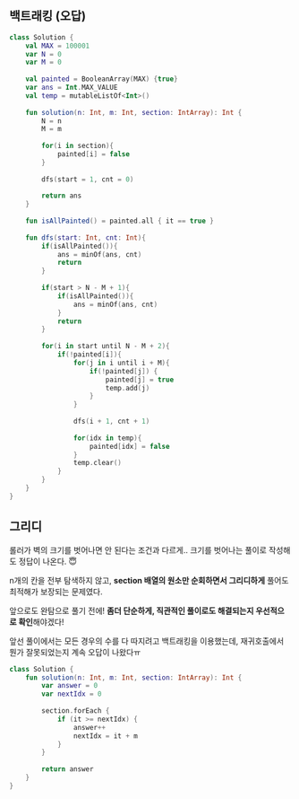 ## 백트래킹 (오답)

```kotlin 
class Solution {
    val MAX = 100001
    var N = 0
    var M = 0
    
    val painted = BooleanArray(MAX) {true}
    var ans = Int.MAX_VALUE
    val temp = mutableListOf<Int>()
    
    fun solution(n: Int, m: Int, section: IntArray): Int {
        N = n
        M = m
        
        for(i in section){
            painted[i] = false
        }
        
        dfs(start = 1, cnt = 0)
        
        return ans
    }
    
    fun isAllPainted() = painted.all { it == true }
    
    fun dfs(start: Int, cnt: Int){        
        if(isAllPainted()){
            ans = minOf(ans, cnt)
            return
        }
        
        if(start > N - M + 1){
            if(isAllPainted()){
                ans = minOf(ans, cnt)
            }
            return
        }
        
        for(i in start until N - M + 2){
            if(!painted[i]){
                for(j in i until i + M){
                    if(!painted[j]) {
                        painted[j] = true
                        temp.add(j)
                    }
                }
                
                dfs(i + 1, cnt + 1)
                
                for(idx in temp){
                    painted[idx] = false
                }
                temp.clear()
            }
        }
    }
}
```

## 그리디

롤러가 벽의 크기를 벗어나면 안 된다는 조건과 다르게.. 크기를 벗어나는 풀이로 작성해도 정답이 나온다. 😇

n개의 칸을 전부 탐색하지 않고, **section 배열의 원소만 순회하면서 그리디하게** 풀어도 최적해가 보장되는 문제였다.

앞으로도 완탐으로 풀기 전에! **좀더 단순하게, 직관적인 풀이로도 해결되는지 우선적으로 확인**해야겠다!

앞선 풀이에서는 모든 경우의 수를 다 따지려고 백트래킹을 이용했는데, 재귀호출에서 뭔가 잘못되었는지 계속 오답이 나왔다ㅠ

```kotlin
class Solution {
    fun solution(n: Int, m: Int, section: IntArray): Int {
        var answer = 0
        var nextIdx = 0
        
        section.forEach {        
            if (it >= nextIdx) {
                answer++
                nextIdx = it + m
            }
        }
        
        return answer
    }
}
```